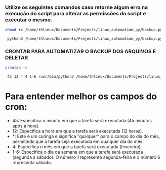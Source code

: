 ### Utilize os seguintes comandos caso retorne algum erro na execução do script para alterar as permissões do script e executar o mesmo.

```sh
chmod +x /home/thlinux/Documents/Projects/linux_automation_py/backup.py
```
```sh
 python3 /home/thlinux/Documents/Projects/linux_automation_py/backup.py
```

### CRONTAB PARA AUTOMATIZAR O BACKUP DOS ARQUIVOS E DELETAR

```sh
crontab -e
```

```sh
 45 12 * 4 1-6 /usr/bin/python3 /home/thlinux/Documents/Projects/linux_automation_py/backup.py
```

# Para entender melhor os campos do cron:

- 45: Especifica o minuto em que a tarefa será executada (45 minutos após a hora).
- 12: Especifica a hora em que a tarefa será executada (12 horas).
- *: Este é um curinga e significa "qualquer" para o campo do dia do mês, permitindo que a tarefa seja executada em qualquer dia do mês.
- 4: Especifica o mês em que a tarefa será executada (fevereiro).
- 1-6: Especifica o dia da semana em que a tarefa será executada (segunda a sábado). O número 1 representa segunda-feira e o número 6 representa sábado.